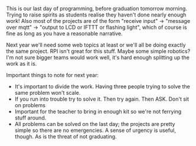 This is our last day of programming, before graduation tomorrow morning. Trying to raise spirits as students realise they haven't done nearly enough work! Also most of the projects are of the form "receive input" -> "message over mqtt" -> "output to LCD or IFTTT or flashing light", which of course is fine as long as you have a reasonable narrative.

Next year we'll need some web topics at least or we'll all be doing exactly the same project. RPI isn't great for this stuff. Maybe some simple robotics? I'm not sure bigger teams would work well, it's hard enough splitting up the work as it is. 

Important things to note for next year:
* It's important to divide the work. Having three people trying to solve the same problem won't scale.
* If you run into trouble try to solve it. Then try again. Then ASK. Don't sit on problems
* Important for the teacher to bring in enough kit so we're not ferrying stuff around.
* All problems can be solved on the last day; the projects are pretty simple so there are no emergencies. A sense of urgency is useful, though. As is the threat of not graduating.



